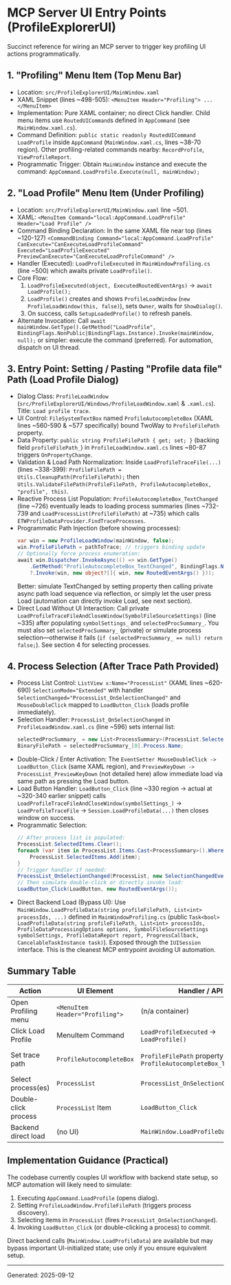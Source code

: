 # MCP Server UI Entry Points (ProfileExplorerUI)

Succinct reference for wiring an MCP server to trigger key profiling UI actions programmatically.

## 1. "Profiling" Menu Item (Top Menu Bar)
- Location: `src/ProfileExplorerUI/MainWindow.xaml`
- XAML Snippet (lines ~498-505): `<MenuItem Header="Profiling"> ... </MenuItem>`
- Implementation: Pure XAML container; no direct Click handler. Child menu items use `RoutedUICommand`s defined in `AppCommand` (see `MainWindow.xaml.cs`).
- Command Definition: `public static readonly RoutedUICommand LoadProfile` inside `AppCommand` (`MainWindow.xaml.cs`, lines ~38-70 region). Other profiling-related commands nearby: `RecordProfile`, `ViewProfileReport`.
- Programmatic Trigger: Obtain `MainWindow` instance and execute the command: `AppCommand.LoadProfile.Execute(null, mainWindow);`

## 2. "Load Profile" Menu Item (Under Profiling)
- Location: `src/ProfileExplorerUI/MainWindow.xaml` line ~501.
- XAML: `<MenuItem Command="local:AppCommand.LoadProfile" Header="Load Profile" />`
- Command Binding Declaration: In the same XAML file near top (lines ~120-127) `<CommandBinding Command="local:AppCommand.LoadProfile" CanExecute="CanExecuteLoadProfileCommand" Executed="LoadProfileExecuted" PreviewCanExecute="CanExecuteLoadProfileCommand" />`
- Handler (Executed): `LoadProfileExecuted` in `MainWindowProfiling.cs` (line ~500) which awaits private `LoadProfile()`.
- Core Flow:
  1. `LoadProfileExecuted(object, ExecutedRoutedEventArgs)` -> `await LoadProfile();`
  2. `LoadProfile()` creates and shows `ProfileLoadWindow` (`new ProfileLoadWindow(this, false)`), sets `Owner`, waits for `ShowDialog()`.
  3. On success, calls `SetupLoadedProfile()` to refresh panels.
- Alternate Invocation: Call `await mainWindow.GetType().GetMethod("LoadProfile", BindingFlags.NonPublic|BindingFlags.Instance).Invoke(mainWindow, null);` or simpler: execute the command (preferred). For automation, dispatch on UI thread.

## 3. Entry Point: Setting / Pasting "Profile data file" Path (Load Profile Dialog)
- Dialog Class: `ProfileLoadWindow` (`src/ProfileExplorerUI/Windows/ProfileLoadWindow.xaml` & `.xaml.cs`). Title: `Load profile trace`.
- UI Control: `FileSystemTextBox` named `ProfileAutocompleteBox` (XAML lines ~560-590 & ~577 specifically) bound TwoWay to `ProfileFilePath` property.
- Data Property: `public string ProfileFilePath { get; set; }` (backing field `profileFilePath_`) in `ProfileLoadWindow.xaml.cs` lines ~80-87 triggers `OnPropertyChange`.
- Validation & Load Path Normalization: Inside `LoadProfileTraceFile(...)` (lines ~338-399): `ProfileFilePath = Utils.CleanupPath(ProfileFilePath);` then `Utils.ValidateFilePath(ProfileFilePath, ProfileAutocompleteBox, "profile", this)`.
- Reactive Process List Population: `ProfileAutocompleteBox_TextChanged` (line ~726) eventually leads to loading process summaries (lines ~732-739 and `LoadProcessList(ProfileFilePath)` at ~735) which calls `ETWProfileDataProvider.FindTraceProcesses`.
- Programmatic Path Injection (before showing processes):
  ```csharp
  var win = new ProfileLoadWindow(mainWindow, false);
  win.ProfileFilePath = pathToTrace; // triggers binding update
  // Optionally force process enumeration:
  await win.Dispatcher.InvokeAsync(() => win.GetType()
      .GetMethod("ProfileAutocompleteBox_TextChanged", BindingFlags.NonPublic|BindingFlags.Instance)
      ?.Invoke(win, new object?[]{ win, new RoutedEventArgs() }));
  ```
  Better: simulate TextChanged by setting property then calling private async path load sequence via reflection, or simply let the user press Load (automation can directly invoke Load, see next section).
- Direct Load Without UI Interaction: Call private `LoadProfileTraceFileAndCloseWindow(SymbolFileSourceSettings)` (line ~335) after populating `symbolSettings_` and `selectedProcSummary_`. You must also set `selectedProcSummary_` (private) or simulate process selection—otherwise it fails (`if (selectedProcSummary_ == null) return false;`). See section 4 for selecting processes.

## 4. Process Selection (After Trace Path Provided)
- Process List Control: `ListView x:Name="ProcessList"` (XAML lines ~620-690) `SelectionMode="Extended"` with handler `SelectionChanged="ProcessList_OnSelectionChanged"` and `MouseDoubleClick` mapped to `LoadButton_Click` (loads profile immediately).
- Selection Handler: `ProcessList_OnSelectionChanged` in `ProfileLoadWindow.xaml.cs` (line ~596) sets internal list:
  ```csharp
  selectedProcSummary_ = new List<ProcessSummary>(ProcessList.SelectedItems.OfType<ProcessSummary>());
  BinaryFilePath = selectedProcSummary_[0].Process.Name;
  ```
- Double-Click / Enter Activation: The `EventSetter MouseDoubleClick -> LoadButton_Click` (same XAML region), and `PreviewKeyDown -> ProcessList_PreviewKeyDown` (not detailed here) allow immediate load via same path as pressing the Load button.
- Load Button Handler: `LoadButton_Click` (line ~330 region -> actual at ~320-340 earlier snippet) calls `LoadProfileTraceFileAndCloseWindow(symbolSettings_)` -> `LoadProfileTraceFile` -> `Session.LoadProfileData(...)` then closes window on success.
- Programmatic Selection:
  ```csharp
  // After process list is populated:
  ProcessList.SelectedItems.Clear();
  foreach (var item in ProcessList.Items.Cast<ProcessSummary>().Where(p => desiredIds.Contains(p.Process.ProcessId))) {
      ProcessList.SelectedItems.Add(item);
  }
  // Trigger handler if needed:
  ProcessList_OnSelectionChanged(ProcessList, new SelectionChangedEventArgs(ListView.SelectionChangedEvent, new object[0], ProcessList.SelectedItems.Cast<object>().ToList()));
  // Then simulate double-click or directly invoke load:
  LoadButton_Click(LoadButton, new RoutedEventArgs());
  ```
- Direct Backend Load (Bypass UI): Use `MainWindow.LoadProfileData(string profileFilePath, List<int> processIds, ...)` defined in `MainWindowProfiling.cs` (public `Task<bool> LoadProfileData(string profileFilePath, List<int> processIds, ProfileDataProcessingOptions options, SymbolFileSourceSettings symbolSettings, ProfileDataReport report, ProgressCallback, CancelableTaskInstance task)`). Exposed through the `IUISession` interface. This is the cleanest MCP entrypoint avoiding UI automation.

## Summary Table
| Action | UI Element | Handler / API | File | Notes |
|--------|------------|---------------|------|-------|
| Open Profiling menu | `<MenuItem Header="Profiling">` | (n/a container) | MainWindow.xaml | Contains profiling commands. |
| Click Load Profile | MenuItem Command | `LoadProfileExecuted` -> `LoadProfile()` | MainWindowProfiling.cs | Routed command binding. |
| Set trace path | `ProfileAutocompleteBox` | `ProfileFilePath` property; `ProfileAutocompleteBox_TextChanged` | ProfileLoadWindow.xaml/.cs | Setting property triggers process enumeration. |
| Select process(es) | `ProcessList` | `ProcessList_OnSelectionChanged` | ProfileLoadWindow.xaml.cs | Updates `selectedProcSummary_`. |
| Double-click process | `ProcessList` Item | `LoadButton_Click` | ProfileLoadWindow.xaml.cs | Invokes load & closes window. |
| Backend direct load | (no UI) | `MainWindow.LoadProfileData(...)` | MainWindowProfiling.cs | Preferred programmatic entry. |
## Implementation Guidance (Practical)
The codebase currently couples UI workflow with backend state setup, so MCP automation will likely need to simulate:
1. Executing `AppCommand.LoadProfile` (opens dialog).
2. Setting `ProfileLoadWindow.ProfileFilePath` (triggers process discovery).
3. Selecting items in `ProcessList` (fires `ProcessList_OnSelectionChanged`).
4. Invoking `LoadButton_Click` (or double-clicking a process) to commit.

Direct backend calls (`MainWindow.LoadProfileData`) are available but may bypass important UI-initialized state; use only if you ensure equivalent setup.

---
Generated: 2025-09-12
